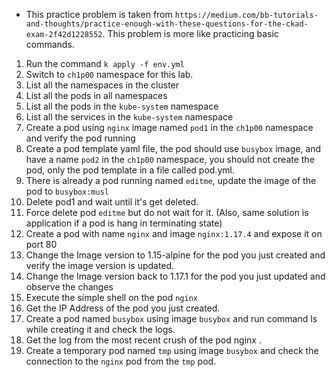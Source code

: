 - This practice problem is taken from `https://medium.com/bb-tutorials-and-thoughts/practice-enough-with-these-questions-for-the-ckad-exam-2f42d1228552`. This problem is more like practicing basic commands.
1. Run the command `k apply -f env.yml`
2. Switch to `ch1p00` namespace for this lab.
3.  List all the namespaces in the cluster
4.  List all the pods in all namespaces
5.  List all the pods in the `kube-system` namespace
6.  List all the services in the `kube-system` namespace
7.  Create a pod using `nginx` image named `pod1` in the `ch1p00` namespace and verify the pod running
8.  Create a pod template yaml file, the pod should use `busybox` image, and have a name `pod2` in the `ch1p00` namespace, you should not create the pod, only the pod template in a file called pod.yml.
9. There is already a pod running named `editme`, update the image of the pod to `busybox:musl`
10. Delete pod1 and wait until it's get deleted.
11. Force delete pod `editme`  but do not wait for it. (Also, same solution is application if a pod is hang in terminating state)
12. Create a pod with name `nginx` and image `nginx:1.17.4` and expose it on port 80
13. Change the Image version to 1.15-alpine for the pod you just created and verify the image version is updated.
14. Change the Image version back to 1.17.1 for the pod you just updated and observe the changes
15. Execute the simple shell on the pod `nginx`
16. Get the IP Address of the pod you just created.
17. Create a pod named `busybox` using image `busybox` and run command ls while creating it and check the logs.
18. Get the log from the most recent crush of the pod nginx .    
19. Create a temporary pod named `tmp` using image `busybox` and check the connection to the `nginx` pod from the `tmp` pod.

